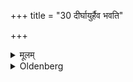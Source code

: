 +++
title = "30 दीर्घायुर्हैव भवति"

+++

<details><summary>मूलम्</summary>

दीर्घायुर्हैव भवति ३०
</details>

<details><summary>Oldenberg</summary>

30. Thus he obtains long life.
</details>
